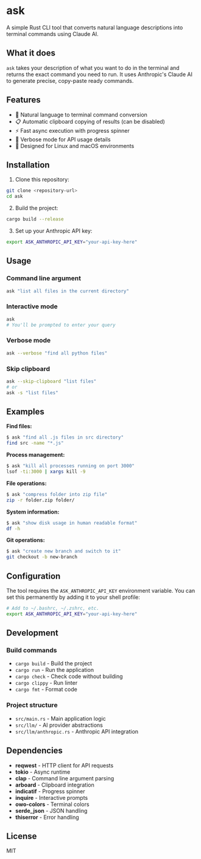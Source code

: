 # ask

A simple Rust CLI tool that converts natural language descriptions into terminal commands using Claude AI.

## What it does

`ask` takes your description of what you want to do in the terminal and returns the exact command you need to run. It uses Anthropic's Claude AI to generate precise, copy-paste ready commands.

## Features

- 🤖 Natural language to terminal command conversion
- 📋 Automatic clipboard copying of results (can be disabled)
- ⚡ Fast async execution with progress spinner
- 🔧 Verbose mode for API usage details
- 🎯 Designed for Linux and macOS environments

## Installation

1. Clone this repository:
```bash
git clone <repository-url>
cd ask
```

2. Build the project:
```bash
cargo build --release
```

3. Set up your Anthropic API key:
```bash
export ASK_ANTHROPIC_API_KEY="your-api-key-here"
```

## Usage

### Command line argument
```bash
ask "list all files in the current directory"
```

### Interactive mode
```bash
ask
# You'll be prompted to enter your query
```

### Verbose mode
```bash
ask --verbose "find all python files"
```

### Skip clipboard
```bash
ask --skip-clipboard "list files"
# or
ask -s "list files"
```

## Examples

**Find files:**
```bash
$ ask "find all .js files in src directory"
find src -name "*.js"
```

**Process management:**
```bash
$ ask "kill all processes running on port 3000"
lsof -ti:3000 | xargs kill -9
```

**File operations:**
```bash
$ ask "compress folder into zip file"
zip -r folder.zip folder/
```

**System information:**
```bash
$ ask "show disk usage in human readable format"
df -h
```

**Git operations:**
```bash
$ ask "create new branch and switch to it"
git checkout -b new-branch
```

## Configuration

The tool requires the `ASK_ANTHROPIC_API_KEY` environment variable. You can set this permanently by adding it to your shell profile:

```bash
# Add to ~/.bashrc, ~/.zshrc, etc.
export ASK_ANTHROPIC_API_KEY="your-api-key-here"
```

## Development

### Build commands
- `cargo build` - Build the project
- `cargo run` - Run the application
- `cargo check` - Check code without building
- `cargo clippy` - Run linter
- `cargo fmt` - Format code

### Project structure
- `src/main.rs` - Main application logic
- `src/llm/` - AI provider abstractions
- `src/llm/anthropic.rs` - Anthropic API integration

## Dependencies

- **reqwest** - HTTP client for API requests
- **tokio** - Async runtime
- **clap** - Command line argument parsing
- **arboard** - Clipboard integration
- **indicatif** - Progress spinner
- **inquire** - Interactive prompts
- **owo-colors** - Terminal colors
- **serde_json** - JSON handling
- **thiserror** - Error handling

## License

MIT